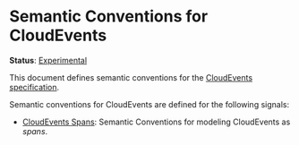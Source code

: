 <!--- Hugo front matter used to generate the website version of this page:
linkTitle: CloudEvents
path_base_for_github_subdir:
  from: content/en/docs/specs/semconv/cloudevents/_index.md
  to: cloudevents/README.md
--->

# Semantic Conventions for CloudEvents

**Status**: [Experimental][DocumentStatus]

This document defines semantic conventions for the [CloudEvents specification](https://github.com/cloudevents/spec/blob/v1.0.2/cloudevents/spec.md#overview).

Semantic conventions for CloudEvents are defined for the following signals:

* [CloudEvents Spans](cloudevents-spans.md): Semantic Conventions for modeling CloudEvents as *spans*.

[DocumentStatus]: https://github.com/open-telemetry/opentelemetry-specification/tree/v1.22.0/specification/document-status.md

